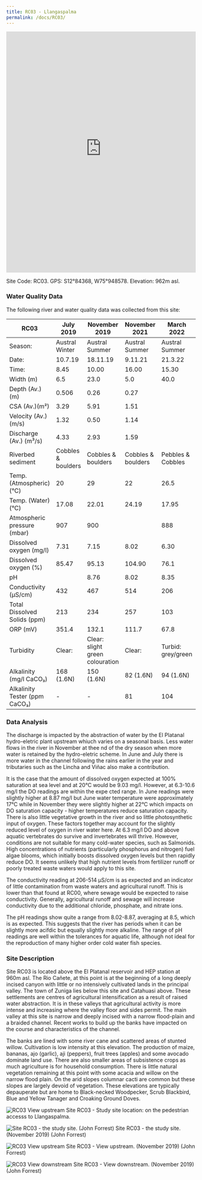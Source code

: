 ```yaml
---
title: RC03 - Llangaspalma
permalink: /docs/RC03/
---
```


<iframe width="100%" height="640" allowfullscreen style="border-style:none;" src="https://cavep-undc-hosting.netlify.com/sites/RC03/app-files/"></iframe>

Site Code: RC03.  GPS: S12°84368, W75°948578. Elevation:
962m asl.


### Water Quality Data

The following river and water quality data was collected from this site:

|     RC03                             |     July 2019               |     November   2019                      |     November 2021           |     March 2022              |     June 2022                   |
|--------------------------------------|-----------------------------|------------------------------------------|-----------------------------|-----------------------------|---------------------------------|
|     Season:                          |     Austral   Winter        |     Austral   Summer                     |     Austral Summer          |     Austral Summer          |     Austral Winter              |
|     Date:                            |     10.7.19               |     18.11.19                           |     9.11.21               |     21.3.22               |     26.6.22                     |
|     Time:                            |     8.45                    |     10.00                                |     16.00                   |     15.30                   |     11.15                       |
|     Width (m)                        |     6.5                     |     23.0                                 |     5.0                     |     40.0                    |     3.6                         |
|     Depth (Av.) (m)                  |     0.506                   |     0.26                                 |     0.27                    |                             |     1.40                         |
|     CSA (Av.)(m²)                    |     3.29                    |     5.91                                 |     1.51                    |                             |     5.04                        |
|     Velocity (Av.) (m/s)             |     1.32                    |     0.50                                 |     1.14                    |                             |     1.80                         |
|     Discharge (Av.) (m³/s)           |     4.33                    |     2.93                                 |     1.59                    |                             |     9.07                        |
|     Riverbed sediment                |     Cobbles   & boulders    |     Cobbles   & boulders                 |     Cobbles   & boulders    |     Pebbles   & Cobbles     |     Pebbles   & Cobbles         |
|     Temp. (Atmospheric) (°C)         |     20                      |     29                                   |     22                      |     26.5                    |     18                          |
|     Temp. (Water) (°C)               |     17.08                   |     22.01                                |     24.19                   |     17.95                   |     18.10                       |
|     Atmospheric pressure (mbar)      |     907                     |     900                                  |                             |     888                     |     884                         |
|     Dissolved oxygen (mg/l)          |     7.31                    |     7.15                                 |     8.02                    |     6.30                    |     10.60                      |
|     Dissolved oxygen (%)             |     85.47                   |     95.13                                |     104.90                  |     76.1                    |     129.15                      |
|     pH                               |                             |     8.76                                 |     8.02                    |     8.35                    |     8.87                        |
|     Conductivity (µS/cm)             |     432                     |     467                                  |     514                     |     206                     |     452                         |
|     Total Dissolved Solids (ppm)     |     213                     |     234                                  |     257                     |     103                     |     226                         |
|     ORP (mV)                         |     351.4                   |     132.1                                |     111.7                   |     67.8                    |     127.43                      |
|     Turbidity                        |     Clear:                  |     Clear:   slight green colouration    |     Clear:                  |     Turbid:   grey/green    |     Clear: slightly greenish    |
|     Alkalinity (mg/l CaCO₃)          |     168 (1.6N)              |     150  (1.6N)                          |     82 (1.6N)               |     94 (1.6N)               |     126 (1.6N)                  |
|     Alkalinity Tester (ppm CaCO₃)    |     -                       |     -                                    |     81                      |     104                     |     119                         |


### Data Analysis
The discharge is impacted by the abstraction of water by the El Platanal hydro-eletric plant upstream whiuch varies on a seasonal basis. Less water flows in the river in November at thee nd of the dry season when more water is retained by the hydro-eletric scheme. In June and July there is more water in the channel following the rains earlier in the year and tributaries such as the Lincha and Viñac also make a contribution.

It is the case that the amount of dissolved oxygen expected at 100% saturation at sea level and at 20°C would be 9.03 mg/l. However, at 6.3-10.6 mg/l the DO readings are within the expe cted range. In June readings were slightly higher at 8.87 mg/l but June water temperature were approximately 17°C while in November they were slightly higher at 22°C which impacts on DO saturation capacity - higher temperatures reduce saturation capacity. There is also little vegetative growth in the river and so little photosynthetic input of oxygen. These factors together may account for the slightly reduced level of oxygen in river water here. At 6.3 mg/l DO and above aquatic vertebrates do survive and invertebrates will thrive. However, conditions are not suitable for many cold-water species, such as Salmonids. High concentrations of nutrients (particularly phosphorus and nitrogen) fuel algae blooms, which initially boosts dissolved oxygen levels but then rapidly reduce DO. It seems unlikely that high nutrient levels from fertilizer runoff or poorly treated waste waters would apply to this site. 

The conductivity reading at 206-514 µS/cm is as expected and an indicator of little contamination from waste waters and agricultural runoff. This is lower than that found at RC00, where sewage would be expected to raise conductivity. Generally, agricultural runoff and sewage will increase conductivity due to the additional chloride, phosphate, and nitrate ions. 

The pH readings show quite a range from 8.02-8.87, averaging at 8.5, which is as expected. This suggests that the river has periods when it can be slightly more acifdic but equally slightly more alkaline. The range of pH readings are well within the tolerances for aquatic life, although not ideal for the reproduction of many higher order cold water fish species.


### Site Description
Site RC03 is located above the El Platanal reservoir and HEP station at 960m asl. The Rio Cañete, at this point is at the beginning of a long deeply incised canyon with little or no intensively cultivated lands in the principal valley. The town of Zuniga lies below this site and Catahuasi above. These settlements are centres of agricultural intensification as a result of raised water abstraction. It is in these valleys that agricultural activity is more intense and increasing where the valley floor and sides permit. The main valley at this site is narrow and deeply incised with a narrow flood-plain and a braided channel. Recent works to build up the banks have impacted on the course and characteristics of the channel.
 
The banks are lined with some river cane and scattered areas of stunted willow. Cultivation is low intensity at this elevation. The production of maize, bananas, ajo (garlic), aji (peppers), fruit trees (apples) and some avocado dominate land use. There are also smaller areas of subsistence crops as much agriculture is for household consumption. There is little natural vegetation remaining at this point with some acacia and willow on the narrow flood plain. On the arid slopes columnar cacti are common but these slopes are largely devoid of vegetation. These elevations are typically depauperate but are home to Black-necked Woodpecker, Scrub Blackbird, Blue and Yellow Tanager and Croaking Ground Doves.


![RC03 View upstream](/assets/SiteDescriptions/RC03/RC03BelowLlangastambo.jpg)
Site RC03 - Study site location: on the pedestrian accesss to Llangaspalma.


![Site RC03 - the study site. (John Forrest)](/assets/SiteDescriptions/RC03/RC03Studysite.JPG)
Site RC03 - the study site. (November 2019) (John Forrest)


![RC03 View upstream](/assets/SiteDescriptions/RC03/RC03Viewupstream.JPG)
Site RC03 - View upstream. (November 2019) (John Forrest)


![RC03 View downstream](/assets/SiteDescriptions/RC03/RC03Viewdownstream.JPG)
Site RC03 - View downstream. (November 2019) (John Forrest)
